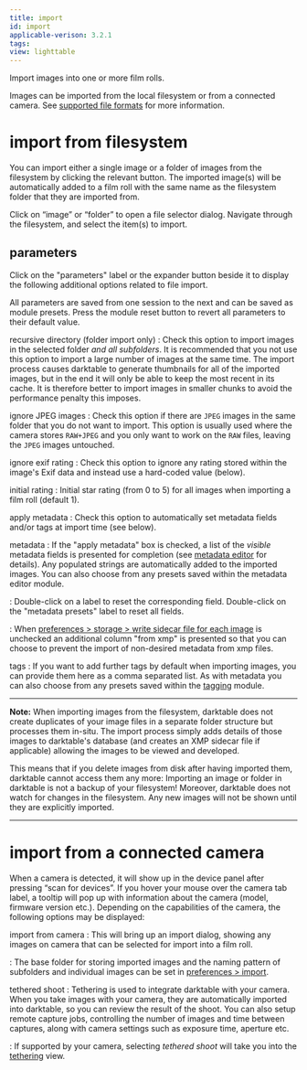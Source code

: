 ```yaml
---
title: import
id: import
applicable-verison: 3.2.1
tags:
view: lighttable
---
```


Import images into one or more film rolls.

Images can be imported from the local filesystem or from a connected camera. See [supported file formats](../../../overview/supported-file-formats.md) for more information.

# import from filesystem

You can import either a single image or a folder of images from the filesystem by clicking the relevant button. The imported image(s) will be automatically added to a film roll with the same name as the filesystem folder that they are imported from.

Click on “image” or “folder” to open a file selector dialog. Navigate through the filesystem, and select the item(s) to import.

## parameters

Click on the "parameters" label or the expander button beside it to display the following additional options related to file import.

All parameters are saved from one session to the next and can be saved as module presets. Press the module reset button to revert all parameters to their default value.

recursive directory (folder import only)
: Check this option to import images in the selected folder _and all subfolders_. It is recommended that you not use this option to import a large number of images at the same time. The import process causes darktable to generate thumbnails for all of the imported images, but in the end it will only be able to keep the most recent in its cache. It is therefore better to import images in smaller chunks to avoid the performance penalty this imposes.

ignore JPEG images
: Check this option if there are `JPEG` images in the same folder that you do not want to import. This option is usually used where the camera stores `RAW+JPEG` and you only want to work on the `RAW` files, leaving the `JPEG` images untouched.

ignore exif rating
: Check this option to ignore any rating stored within the image's Exif data and instead use a hard-coded value (below).

initial rating
: Initial star rating (from 0 to 5) for all images when importing a film roll (default 1).

apply metadata
: Check this option to automatically set metadata fields and/or tags at import time (see below).

metadata
: If the "apply metadata" box is checked, a list of the _visible_ metadata fields is presented for completion (see [metadata editor](../shared/metadata-editor.md) for details). Any populated strings are automatically added to the imported images. You can also choose from any presets saved within the metadata editor module.

: Double-click on a label to reset the corresponding field. Double-click on the "metadata presets" label to reset all fields.

: When [preferences > storage > write sidecar file for each image](../../../preferences-settings/storage.md#xmp) is unchecked an additional column "from xmp" is presented so that you can choose to prevent the import of non-desired metadata from xmp files.

tags
: If you want to add further tags by default when importing images, you can provide them here as a comma separated list. As with metadata you can also choose from any presets saved within the [tagging](../shared/tagging.md) module.

---

**Note:** When importing images from the filesystem, darktable does not create duplicates of your image files in a separate folder structure but processes them in-situ. The import process simply adds details of those images to darktable's database (and creates an XMP sidecar file if applicable) allowing the images to be viewed and developed.

This means that if you delete images from disk after having imported them, darktable cannot access them any more: Importing an image or folder in darktable is not a backup of your filesystem! Moreover, darktable does not watch for changes in the filesystem. Any new images will not be shown until they are explicitly imported.

---

# import from a connected camera

When a camera is detected, it will show up in the device panel after pressing “scan for devices”. If you hover your mouse over the camera tab label, a tooltip will pop up with information about the camera (model, firmware version etc.). Depending on the capabilities of the camera, the following options may be displayed:

import from camera
: This will bring up an import dialog, showing any images on camera that can be selected for import into a film roll.

: The base folder for storing imported images and the naming pattern of subfolders and individual images can be set in [preferences > import](../../../preferences-settings/import.md).

tethered shoot
: Tethering is used to integrate darktable with your camera. When you take images with your camera, they are automatically imported into darktable, so you can review the result of the shoot. You can also setup remote capture jobs, controlling the number of images and time between captures, along with camera settings such as exposure time, aperture etc.

: If supported by your camera, selecting _tethered shoot_ will take you into the [tethering](../../../tethering/_index.md) view.
